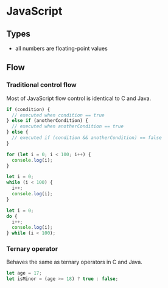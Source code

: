 # JavaScript

## Types

- all numbers are floating-point values

## Flow

### Traditional control flow

Most of JavaScript flow control is identical to C and Java.

```js
if (condition) {
  // executed when condition == true
} else if (anotherCondition) {
  // executed when anotherCondition == true
} else {
  // executed if (condition && anotherCondition) == false
}

for (let i = 0; i < 100; i++) {
  console.log(i);
}

let i = 0;
while (i < 100) {
  i++;
  console.log(i);
}

let i = 0;
do {
  i++;
  console.log(i);
} while (i < 100);
```

### Ternary operator

Behaves the same as ternary operators in C and Java.

```js
let age = 17;
let isMinor = (age >= 18) ? true : false;
```

